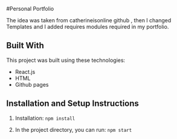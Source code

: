 #Personal Portfolio

The idea was taken from catherineisonline github , then I changed Templates and I added requires modules required in my portfolio.

## Built With
This project was built using these technologies:

- React.js
- HTML
- Github pages

## Installation and Setup Instructions

1. Installation: `npm install`

2. In the project directory, you can run: `npm start`
